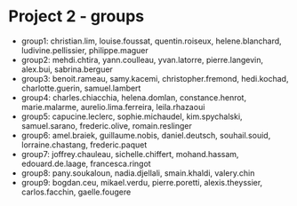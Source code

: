 # Project 2 - groups

- group1: christian.lim, louise.foussat, quentin.roiseux, helene.blanchard, ludivine.pellissier, philippe.maguer
- group2: mehdi.chtira, yann.coulleau, yvan.latorre, pierre.langevin, alex.bui, sabrina.berguer
- group3: benoit.rameau, samy.kacemi, christopher.fremond, hedi.kochad, charlotte.guerin, samuel.lambert
- group4: charles.chiacchia, helena.domlan, constance.henrot, marie.malarme, aurelio.lima.ferreira, leila.rhazaoui
- group5: capucine.leclerc, sophie.michaudel, kim.spychalski, samuel.sarano, frederic.olive, romain.reslinger
- group6: amel.braiek, guillaume.nobis, daniel.deutsch, souhail.souid, lorraine.chastang, frederic.paquet
- group7: joffrey.chauleau, sichelle.chiffert, mohand.hassam, edouard.de.laage, francesca.ringot
- group8: pany.soukaloun, nadia.djellali, smain.khaldi, valery.chin
- group9: bogdan.ceu, mikael.verdu, pierre.poretti, alexis.theyssier, carlos.facchin, gaelle.fougere
